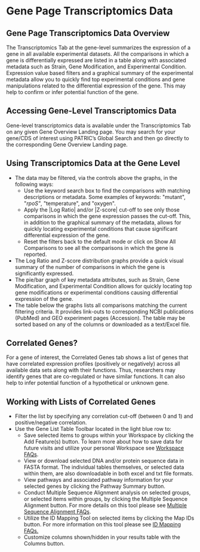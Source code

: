 # Gene Page Transcriptomics Data

## Gene Page Transcriptomics Data Overview

The Transcriptomics Tab at the gene-level summarizes the expression of a
gene in all available experimental datasets. All the comparisons in
which a gene is differentially expressed are listed in a table along
with associated metadata such as Strain, Gene Modification, and
Experimental Condition. Expression value based filters and a graphical
summary of the experimental metadata allow you to quickly find top
experimental conditions and gene manipulations related to the
differential expression of the gene. This may help to confirm or infer
potential function of the gene.

## Accessing Gene-Level Transcriptomics Data

Gene-level transcriptomics data is available under the Transcriptomics
Tab on any given Gene Overview Landing page. You may search for your
gene/CDS of interest using PATRIC’s Global Search and then go directly
to the corresponding Gene Overview Landing page.

## Using Transcriptomics Data at the Gene Level

-   The data may be filtered, via the controls above the graphs, in the
    following ways:
    -   Use the keyword search box to find the comparisons with matching
        descriptions or metadata. Some examples of keywords: "mutant",
        "*rpoS"*, "temperature", and "oxygen".
    -   Apply the |Log Ratio| and/or |Z-score| cut-off to see only those
        comparisons in which the gene expression passes the cut-off.
        This, in addition to the graphical summary of the metadata,
        allows for quickly locating experimental conditions that cause
        significant differential expression of the gene.
    -   Reset the filters back to the default mode or click on Show All
        Comparisons to see all the comparisons in which the gene is
        reported.
-   The Log Ratio and Z-score distribution graphs provide a quick visual
    summary of the number of comparisons in which the gene is
    significantly expressed.
-   The pie/bar graph of key metadata attributes, such as Strain, Gene
    Modification, and Experimental Condition allows for quickly locating
    top gene modifications or experimental conditions causing
    differential expression of the gene.
-   The table below the graphs lists all comparisons matching the
    current filtering criteria. It provides link-outs to corresponding
    NCBI publications (PubMed) and GEO experiment pages (Accession). The
    table may be sorted based on any of the columns or downloaded as a
    text/Excel file.

## Correlated Genes?

For a gene of interest, the Correlated Genes tab shows a list of genes
that have correlated expression profiles (positively or negatively)
across all available data sets along with their functions. Thus,
researchers may identify genes that are co-regulated or have similar
functions. It can also help to infer potential function of a
hypothetical or unknown gene.

## Working with Lists of Correlated Genes

-   Filter the list by specifying any correlation cut-off (between 0
    and 1) and positive/negative correlation.
-   Use the Gene List Table Toolbar located in the light blue row to:
    -   Save selected items to groups within your Workspace by clicking
        the Add Feature(s) button. To learn more about how to save data
        for future visits and utilize your personal Workspace see
        [Workspace FAQs](/content/Workspace_and_Groups).
    -   View or download selected DNA and/or protein sequence data in
        FASTA format. The individual tables themselves, or selected data
        within them, are also downloadable in both excel and txt file
        formats.
    -   View pathways and associated pathway information for your
        selected genes by clicking the Pathway Summary button.
    -   Conduct Multiple Sequence Alignment analysis on selected groups,
        or selected items within groups, by clicking the Multiple
        Sequence Alignment button. For more details on this tool please
        see [Multiple Sequence Alignment FAQs](/content/Multiple_Sequence_Alignment).
    -   Utilize the ID Mapping Tool on selected items by clicking the
        Map IDs button. For more information on this tool please see [ID Mapping FAQs.](/content/ID_Mapping_Tool)
    -   Customize columns shown/hidden in your results table with the
        Columns button.
